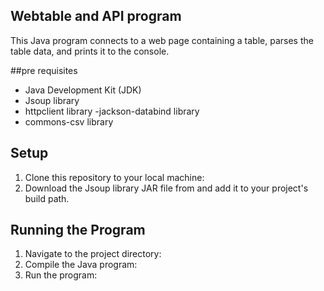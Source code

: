 ## Webtable and API program
This Java program connects to a web page containing a table, parses the table data, and prints it to the console.

##pre requisites
- Java Development Kit (JDK)
- Jsoup library 
- httpclient library
-jackson-databind library
- commons-csv library

## Setup
1. Clone this repository to your local machine:
2. Download the Jsoup library JAR file from and add it to your project's build path.

## Running the Program
1. Navigate to the project directory:
2. Compile the Java program:
3. Run the program:

